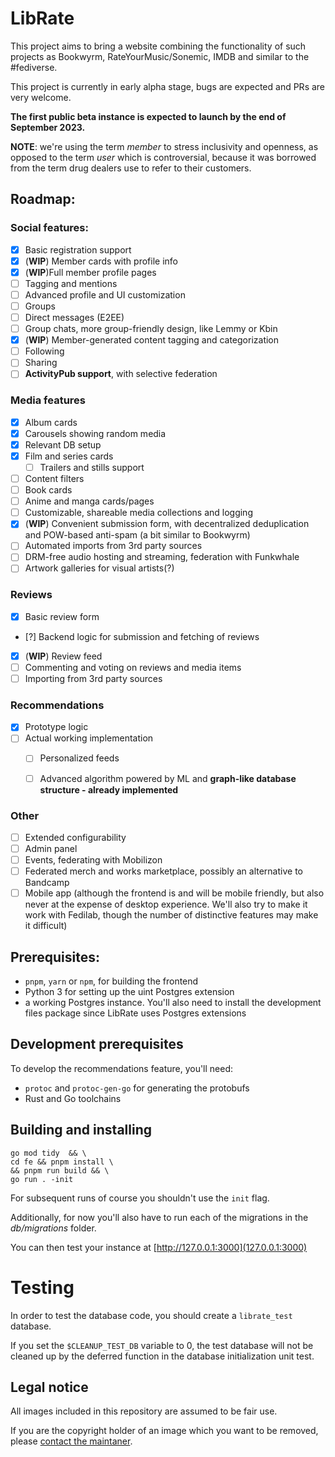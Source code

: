 # LibRate

This project aims to bring a website combining the functionality of such projects as Bookwyrm, RateYourMusic/Sonemic, IMDB and similar to the #fediverse. 

This project is currently in early alpha stage, bugs are expected and PRs are very welcome.

**The first public beta instance is expected to launch by the end of September 2023.**

**NOTE**: we're using the term *member* to stress inclusivity and openness, as opposed to the term *user* which is controversial, because it was borrowed from the term drug dealers use to refer to their customers.

## Roadmap:

### **Social features**:
  - [x] Basic registration support
  - [x] (**WIP**) Member cards with profile info
  - [x] (**WIP**)Full member profile pages
  - [ ] Tagging and mentions
  - [ ] Advanced profile and UI customization
  - [ ] Groups
  - [ ] Direct messages (E2EE)
  - [ ] Group chats, more group-friendly design, like Lemmy or Kbin
  - [x] (**WIP**) Member-generated content tagging and categorization
  - [ ] Following
  - [ ] Sharing
  - [ ] **ActivityPub support**, with selective federation
### **Media features**
  - [x] Album cards
  - [x] Carousels showing random media 
  - [x] Relevant DB setup
  - [x] Film and series cards
    - [ ] Trailers and stills support
  - [ ] Content filters
  - [ ] Book cards
  - [ ] Anime and manga cards/pages
  - [ ] Customizable, shareable media collections and logging
  - [x] (**WIP**) Convenient submission form, with decentralized deduplication and POW-based anti-spam (a bit similar to Bookwyrm)
  - [ ] Automated imports from 3rd party sources
  - [ ] DRM-free audio hosting and streaming, federation with Funkwhale
  - [ ] Artwork galleries for visual artists(?)
  ### **Reviews**
  - [x] Basic review form
  - [?] Backend logic for submission and fetching of reviews
  - [x] (**WIP**) Review feed
  - [ ] Commenting and voting on reviews and media items
  - [ ] Importing from 3rd party sources

### **Recommendations**
  - [x] Prototype logic
  - [ ] Actual working implementation
    - [ ] Personalized feeds
    - [ ] Advanced algorithm powered by ML and **graph-like database structure - already implemented**


### **Other**
  - [ ] Extended configurability
  - [ ] Admin panel
  - [ ] Events, federating with Mobilizon
  - [ ] Federated merch and works marketplace, possibly an alternative to Bandcamp
  - [ ] Mobile app (although the frontend is and will be mobile friendly, but also never at the expense of desktop experience. We'll also try to make it work with Fedilab, though the number of distinctive features may make it difficult)

## Prerequisites:

- `pnpm`, `yarn` or `npm`, for building the frontend
- Python 3 for setting up the uint Postgres extension
- a working Postgres instance. You'll also need to install the development files package
  since LibRate uses Postgres extensions

## Development prerequisites

To develop the recommendations feature, you'll need:

- `protoc` and `protoc-gen-go` for generating the protobufs
- Rust and Go toolchains

## Building and installing

```
go mod tidy  && \
cd fe && pnpm install \
&& pnpm run build && \
go run . -init 
```

For subsequent runs of course you shouldn't use the `init` flag.

Additionally, for now you'll also have to run each of the migrations in the _db/migrations_ folder.

You can then test your instance at [http://127.0.0.1:3000](127.0.0.1:3000)

# Testing

In order to test the database code, you should create a `librate_test` database.

If you set the `$CLEANUP_TEST_DB` variable to 0, the test database will not be cleaned up by the deferred function in the database initialization unit test.

## Legal notice

All images included in this repository are assumed to be fair use.

If you are the copyright holder of an image which you want to be removed, 
please [contact the maintaner](mailto:1a6f1a@riseup.net).
